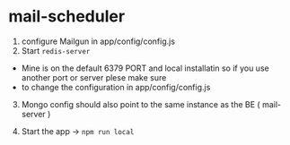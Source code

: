 # mail-scheduler

1. configure Mailgun in  app/config/config.js 
2. Start ```redis-server```  
* Mine is on the default 6379 PORT and local installatin so if you use another port or server plese make sure 
* to change the configuration in app/config/config.js

3. Mongo config should also point to the same instance as the BE ( mail-server )

3. Start the app -> ```npm run local```